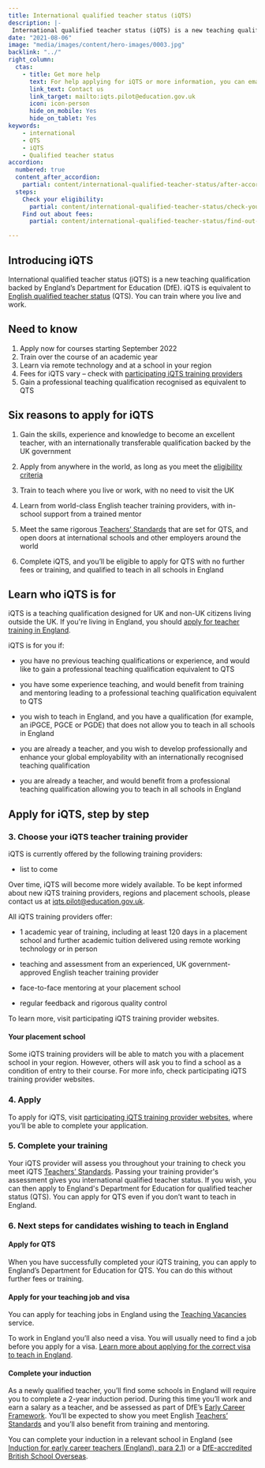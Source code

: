 ```yaml
---
title: International qualified teacher status (iQTS)
description: |-
 International qualified teacher status (iQTS) is a new teaching qualification backed by England’s Department for Education (DfE). iQTS is equivalent to English qualified teacher status (QTS). You can train where you live and work. 
date: "2021-08-06"
image: "media/images/content/hero-images/0003.jpg"
backlink: "../"
right_column:
  ctas:
    - title: Get more help
      text: For help applying for iQTS or more information, you can email us.
      link_text: Contact us
      link_target: mailto:iqts.pilot@education.gov.uk
      icon: icon-person
      hide_on_mobile: Yes
      hide_on_tablet: Yes
keywords: 
    - international
    - QTS
    - iQTS
    - Qualified teacher status
accordion:
  numbered: true
  content_after_accordion:
    partial: content/international-qualified-teacher-status/after-accordion
  steps:
    Check your eligibility:
      partial: content/international-qualified-teacher-status/check-your-eligibility
    Find out about fees:
      partial: content/international-qualified-teacher-status/find-out-about-fees

---
```


## Introducing iQTS

International qualified teacher status (iQTS) is a new teaching qualification backed by England’s Department for Education (DfE). iQTS is equivalent to [English qualified teacher status](https://www.gov.uk/guidance/qualified-teacher-status-qts) (QTS). You can train where you live and work. 

## Need to know

1. Apply now for courses starting September 2022
2. Train over the course of an academic year
3. Learn via remote technology and at a school in your region 
4. Fees for iQTS vary – check with [participating iQTS training providers](#choose-your-iqts-teacher-training-provider)
5. Gain a professional teaching qualification recognised as equivalent to QTS

## Six reasons to apply for iQTS

1. Gain the skills, experience and knowledge to become an excellent teacher, with an internationally transferable qualification backed by the UK government 

2. Apply from anywhere in the world, as long as you meet the [eligibility criteria](#check-your-eligibility)

3. Train to teach where you live or work, with no need to visit the UK

4. Learn from world-class English teacher training providers, with in-school support from a trained mentor

5. Meet the same rigorous [Teachers’ Standards](https://www.gov.uk/government/publications/international-qualified-teacher-status-teachers-standards#:~:text=The%20iQTS%20Teachers'%20Standards%20define,for%20application%20in%20international%20contexts.) that are set for QTS, and open doors at international schools and other employers around the world

6. Complete iQTS, and you’ll be eligible to apply for QTS with no further fees or training, and qualified to teach in all schools in England


## Learn who iQTS is for

iQTS is a teaching qualification designed for UK and non-UK citizens living outside the UK. If you're living in England, you should [apply for teacher training in England](/steps-to-become-a-teacher). 

iQTS is for you if:
 
* you have no previous teaching qualifications or experience, and would like to gain a professional teaching qualification equivalent to QTS

* you have some experience teaching, and would benefit from training and mentoring leading to a professional teaching qualification equivalent to QTS

* you wish to teach in England, and you have a qualification (for example, an iPGCE, PGCE or PGDE) that does not allow you to teach in all schools in England

* you are already a teacher, and you wish to develop professionally and enhance your global employability with an internationally recognised teaching qualification

* you are already a teacher, and would benefit from a professional teaching qualification allowing you to teach in all schools in England

## Apply for iQTS, step by step

### 3. Choose your iQTS teacher training provider 

iQTS is currently offered by the following training providers:

* list to come

Over time, iQTS will become more widely available. To be kept informed about new iQTS training providers, regions and placement schools, please contact us at iqts.pilot@education.gov.uk. 

All iQTS training providers offer:

* 1 academic year of training, including at least 120 days in a placement school and further academic tuition delivered using remote working technology or in person

* teaching and assessment from an experienced, UK government-approved English teacher training provider

* face-to-face mentoring at your placement school 

* regular feedback and rigorous quality control

To learn more, visit participating iQTS training provider websites.

#### Your placement school

Some iQTS training providers will be able to match you with a placement school in your region. However, others will ask you to find a school as a condition of entry to their course. For more info, check participating iQTS training provider websites.

### 4. Apply 

To apply for iQTS, visit [participating iQTS training provider websites](#choose-your-iQTS-teacher-training-provider), where you’ll be able to complete your application. 

### 5. Complete your training

Your iQTS provider will assess you throughout your training to check you meet iQTS [Teachers’ Standards](https://www.gov.uk/government/publications/international-qualified-teacher-status-teachers-standards#:~:text=The%20iQTS%20Teachers'%20Standards%20define,for%20application%20in%20international%20contexts.). Passing your training provider's assessment gives you international qualified teacher status. If you wish, you can then apply to England's Department for Education for qualified teacher status (QTS). You can apply for QTS even if you don’t want to teach in England. 
 
### 6. Next steps for candidates wishing to teach in England

#### Apply for QTS

When you have successfully completed your iQTS training, you can apply to England’s Department for Education for QTS. You can do this without further fees or training. 

#### Apply for your teaching job and visa

You can apply for teaching jobs in England using the [Teaching Vacancies](https://teaching-vacancies.service.gov.uk/) service.

To work in England you’ll also need a visa. You will usually need to find a job before you apply for a visa. [Learn more about applying for the correct visa to teach in England](https://www.gov.uk/government/publications/teach-in-england-if-you-qualified-outside-the-uk/teach-in-england-if-you-qualified-outside-the-uk#visas-and-immigration).

#### Complete your induction

As a newly qualified teacher, you’ll find some schools in England will require you to complete a 2-year induction period. During this time you’ll work and earn a salary as a teacher, and be assessed as part of DfE’s [Early Career Framework](https://www.gov.uk/government/publications/early-career-framework). You’ll be expected to show you meet English [Teachers’ Standards](https://www.gov.uk/government/publications/teachers-standards) and you’ll also benefit from training and mentoring.

You can complete your induction in a relevant school in England (see [Induction for early career teachers (England), para 2.1](https://assets.publishing.service.gov.uk/government/uploads/system/uploads/attachment_data/file/972316/Statutory_Induction_Guidance_2021_final__002_____1___1_.pdf)) or a [DfE-accredited British School Overseas](https://www.gov.uk/government/publications/apply-for-qualified-teacher-status-qts-if-you-teach-outside-the-uk/routes-to-qualified-teacher-status-qts-for-teachers-and-those-with-teaching-experience-outside-the-uk#stat).
